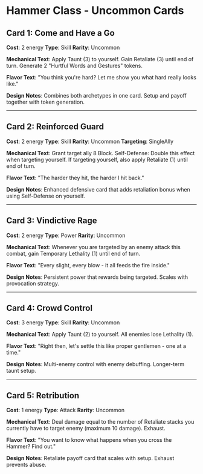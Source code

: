 # Hammer Class - Uncommon Cards

## Card 1: Come and Have a Go
**Cost**: 2 energy
**Type**: Skill
**Rarity**: Uncommon

**Mechanical Text**: Apply Taunt (3) to yourself. Gain Retaliate (3) until end of turn. Generate 2 "Hurtful Words and Gestures" tokens.

**Flavor Text**: "You think you're hard? Let me show you what hard really looks like."

**Design Notes**: Combines both archetypes in one card. Setup and payoff together with token generation.

---

## Card 2: Reinforced Guard
**Cost**: 2 energy
**Type**: Skill
**Rarity**: Uncommon
**Targeting**: SingleAlly

**Mechanical Text**: Grant target ally 8 Block. Self-Defense: Double this effect when targeting yourself. If targeting yourself, also apply Retaliate (1) until end of turn.

**Flavor Text**: "The harder they hit, the harder I hit back."

**Design Notes**: Enhanced defensive card that adds retaliation bonus when using Self-Defense on yourself.

---

## Card 3: Vindictive Rage
**Cost**: 2 energy
**Type**: Power
**Rarity**: Uncommon

**Mechanical Text**: Whenever you are targeted by an enemy attack this combat, gain Temporary Lethality (1) until end of turn.

**Flavor Text**: "Every slight, every blow - it all feeds the fire inside."

**Design Notes**: Persistent power that rewards being targeted. Scales with provocation strategy.

---

## Card 4: Crowd Control
**Cost**: 3 energy
**Type**: Skill
**Rarity**: Uncommon

**Mechanical Text**: Apply Taunt (2) to yourself. All enemies lose Lethality (1).

**Flavor Text**: "Right then, let's settle this like proper gentlemen - one at a time."

**Design Notes**: Multi-enemy control with enemy debuffing. Longer-term taunt setup.

---

## Card 5: Retribution
**Cost**: 1 energy
**Type**: Attack
**Rarity**: Uncommon

**Mechanical Text**: Deal damage equal to the number of Retaliate stacks you currently have to target enemy (maximum 10 damage). Exhaust.

**Flavor Text**: "You want to know what happens when you cross the Hammer? Find out."

**Design Notes**: Retaliate payoff card that scales with setup. Exhaust prevents abuse.